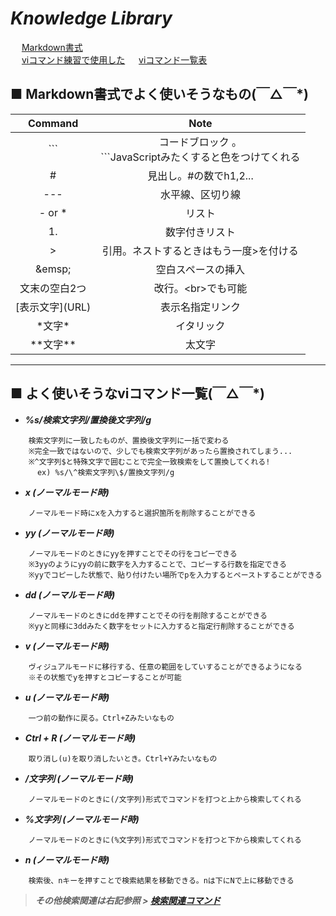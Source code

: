 # ***Knowledge Library***

&emsp; [Markdown書式](https://notepm.jp/help/how-to-markdown)  
&emsp; [viコマンド練習で使用した](https://eng-entrance.com/linux-plactice-vi)
&emsp; [viコマンド一覧表](http://www.cc.sojo-u.ac.jp/~tagami/guide/vi.html)

## **■ Markdown書式でよく使いそうなもの(￣△￣\*)**

| Command         | Note                                                           | 
| :-------------: | :------------------------------------------------------------: | 
| ```             | コードブロック 。<br>```JavaScriptみたくすると色をつけてくれる | 
| #               | 見出し。#の数でh1,2...                                         | 
| ---             | 水平線、区切り線                                               | 
| - or *          | リスト                                                        | 
| 1.              | 数字付きリスト                                                 | 
| >               | 引用。ネストするときはもう一度>を付ける                          | 
| \&emsp;         | 空白スペースの挿入                                             | 
| 文末の空白2つ    | 改行。\<br>でも可能                                            | 
| \[表示文字](URL) | 表示名指定リンク                                               | 
| \*文字*         | イタリック                                                     | 
| \*\*文字**      | 太文字                                                         |

---

## **■ よく使いそうなviコマンド一覧(￣△￣\*)**

- ***%s/検索文字列/置換後文字列/g***
```  
	検索文字列に一致したものが、置換後文字列に一括で変わる  
	※完全一致ではないので、少しでも検索文字列があったら置換されてしまう...  
	※^文字列$と特殊文字で囲むことで完全一致検索をして置換してくれる!    
	  ex) %s/\^検索文字列\$/置換文字列/g 
``` 
- ***x (ノーマルモード時)***
```
	ノーマルモード時にxを入力すると選択箇所を削除することができる
```
- ***yy (ノーマルモード時)***
```
	ノーマルモードのときにyyを押すことでその行をコピーできる  　
	※3yyのようにyyの前に数字を入力することで、コピーする行数を指定できる  
	※yyでコピーした状態で、貼り付けたい場所でpを入力するとペーストすることができる　　
```
- ***dd (ノーマルモード時)***
```
	ノーマルモードのときにddを押すことでその行を削除することができる  
	※yyと同様に3ddみたく数字をセットに入力すると指定行削除することができる 
```
- ***v (ノーマルモード時)***
```
	ヴィジュアルモードに移行する、任意の範囲をしていすることができるようになる　　
	※その状態でyを押すとコピーすることが可能  
```
- ***u (ノーマルモード時)***
```
	一つ前の動作に戻る。Ctrl+Zみたいなもの
```
- ***Ctrl + R (ノーマルモード時)***
```
	取り消し(u)を取り消したいとき。Ctrl+Yみたいなもの　　
```
- ***/文字列 (ノーマルモード時)***
```
	ノーマルモードのときに(/文字列)形式でコマンドを打つと上から検索してくれる
```
- ***%文字列 (ノーマルモード時)***
```
	ノーマルモードのときに(%文字列)形式でコマンドを打つと下から検索してくれる
```
- ***n (ノーマルモード時)***
```
	検索後、nキーを押すことで検索結果を移動できる。nは下にNで上に移動できる
```

> ***その他検索関連は右記参照 > [検索関連コマンド](https://eng-entrance.com/linux-vi-search)***
